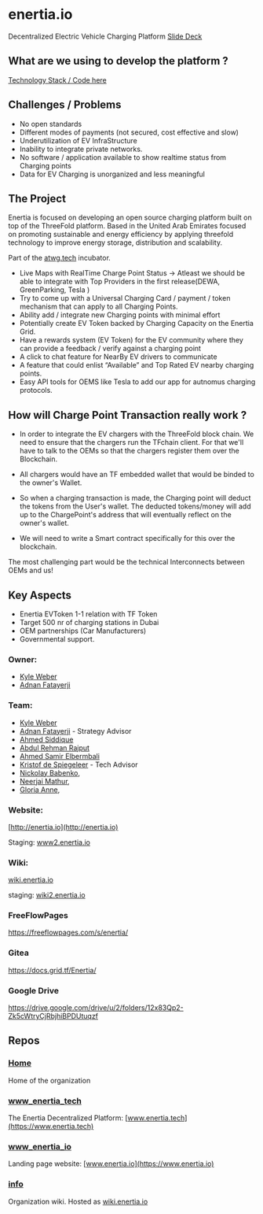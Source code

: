 # enertia.io
Decentralized Electric Vehicle Charging Platform
[Slide Deck](https://docs.google.com/presentation/d/1FWKWbQKrXF7dZ-Qj8igWW0MToMKeRr4tCUqdrgavMvk)

## What are we using to develop the platform ?

[Technology Stack / Code here](https://github.com/enertia-io/www_enertia_io)


## Challenges / Problems

* No open standards 
* Different modes of payments (not secured, cost effective and slow)
* Underutilization of EV InfraStructure
* Inability to integrate private networks.
* No software / application available to show realtime status from Charging points
* Data for EV Charging is unorganized and less meaningful 


## The Project

Enertia is focused on developing an open source charging platform built on top of the ThreeFold platform.
Based in the United Arab Emirates focused on promoting sustainable and energy efficiency by applying threefold technology to improve energy storage, distribution and scalability. 

Part of the [atwg.tech](https://atwg.tech) incubator.

* Live Maps with RealTime Charge Point Status → Atleast we should be able to integrate with Top Providers in the first release(DEWA, GreenParking, Tesla )
* Try to come up with a Universal Charging Card / payment / token mechanism that can apply to all Charging Points.
* Ability add / integrate new Charging points with minimal effort
* Potentially create EV Token backed by Charging Capacity on the Enertia Grid. 
* Have a rewards system (EV Token) for the EV community where they can provide a feedback / verify against a charging point
* A click to chat feature for NearBy EV drivers to communicate
* A feature that could enlist “Available” and Top Rated EV nearby charging points.
* Easy API tools for OEMS like Tesla to add our app for autnomus charging protocols.  

## How will Charge Point Transaction really work ?

* In order to integrate the EV chargers with the ThreeFold block chain. We need to ensure that the chargers run the TFchain client. For that we'll have to talk to the OEMs so that the chargers register them over the Blockchain. 

* All chargers would have an TF embedded wallet that would be binded to the owner's Wallet.

* So when a charging transaction is made, the Charging point will deduct the tokens from the User's wallet. The deducted tokens/money will add up to the ChargePoint's address that will eventually reflect on the owner's wallet.

* We will need to write a Smart contract specifically for this over the blockchain. 

The most challenging part would be the technical Interconnects between OEMs and us!  

## Key Aspects

- Enertia EVToken 1-1 relation with TF Token
- Target 500 nr of charging stations in Dubai
- OEM partnerships (Car Manufacturers)
- Governmental support. 

### Owner: 
* [Kyle Weber](https://www.linkedin.com/in/kyle-weber-51b7bba5/)
* [Adnan Fatayerji](https://github.com/AdnanFatayerji)

### Team:
* [Kyle Weber](https://www.linkedin.com/in/kyle-weber-51b7bba5/)
* [Adnan Fatayerji](https://www.linkedin.com/in/adnansf/) - Strategy Advisor
* [Ahmed Siddique](https://www.linkedin.com/in/ahmed-siddique-a4126a98/)
* [Abdul Rehman Rajput](https://www.linkedin.com/in/arrajput/)
* [Ahmed Samir Elbermbali](https://www.linkedin.com/in/ahmedelbermbali/)
* [Kristof de Spiegeleer](https://www.linkedin.com/in/despiegk/) - Tech Advisor
* [Nickolay Babenko](https://www.linkedin.com/in/babenkonickolay/), 
* [Neerjai Mathur](https://www.linkedin.com/in/neeraj-mathur-04215137/), 
* [Gloria Anne](https://www.linkedin.com/in/gloria-anne-c/),


### Website:

[http://enertia.io](http://enertia.io)

Staging: [www2.enertia.io](https://www2.enertia.io/)

### Wiki:

[wiki.enertia.io](http://wiki.enertia.io/)

staging: [wiki2.enertia.io](http://wiki2.enertia.io)

### FreeFlowPages
https://freeflowpages.com/s/enertia/

### Gitea
https://docs.grid.tf/Enertia/

### Google Drive
https://drive.google.com/drive/u/2/folders/12x83Qp2-Zk5cWtryCjRbjhiBPDUtuqzf

## Repos

### [Home](https://github.com/enertia-io/home)
Home of the organization

### [www_enertia_tech](https://github.com/enertia-io/www_enertia_tech)
The Enertia Decentralized Platform: [www.enertia.tech](https://www.enertia.tech) 

### [www_enertia_io](https://github.com/enertia-io/www_enertia_io)
Landing page website: [www.enertia.io](https://www.enertia.io) 

### [info](https://github.com/enertia-io/info)
Organization wiki. Hosted as [wiki.enertia.io](http://wiki.enertia.io/)

